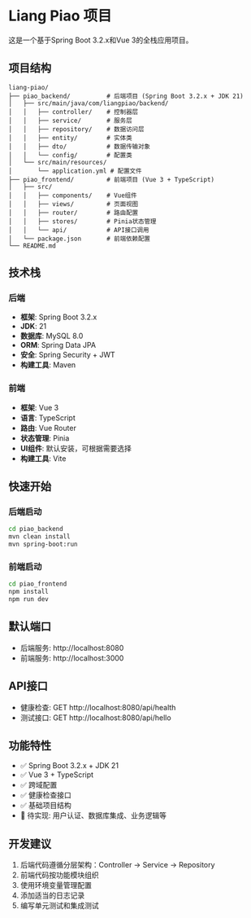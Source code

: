 # Liang Piao 项目

这是一个基于Spring Boot 3.2.x和Vue 3的全栈应用项目。

## 项目结构

```
liang-piao/
├── piao_backend/          # 后端项目 (Spring Boot 3.2.x + JDK 21)
│   ├── src/main/java/com/liangpiao/backend/
│   │   ├── controller/    # 控制器层
│   │   ├── service/       # 服务层
│   │   ├── repository/    # 数据访问层
│   │   ├── entity/        # 实体类
│   │   ├── dto/           # 数据传输对象
│   │   └── config/        # 配置类
│   └── src/main/resources/
│       └── application.yml # 配置文件
├── piao_frontend/         # 前端项目 (Vue 3 + TypeScript)
│   ├── src/
│   │   ├── components/    # Vue组件
│   │   ├── views/         # 页面视图
│   │   ├── router/        # 路由配置
│   │   ├── stores/        # Pinia状态管理
│   │   └── api/           # API接口调用
│   └── package.json       # 前端依赖配置
└── README.md
```

## 技术栈

### 后端
- **框架**: Spring Boot 3.2.x
- **JDK**: 21
- **数据库**: MySQL 8.0
- **ORM**: Spring Data JPA
- **安全**: Spring Security + JWT
- **构建工具**: Maven

### 前端
- **框架**: Vue 3
- **语言**: TypeScript
- **路由**: Vue Router
- **状态管理**: Pinia
- **UI组件**: 默认安装，可根据需要选择
- **构建工具**: Vite

## 快速开始

### 后端启动
```bash
cd piao_backend
mvn clean install
mvn spring-boot:run
```

### 前端启动
```bash
cd piao_frontend
npm install
npm run dev
```

## 默认端口
- 后端服务: http://localhost:8080
- 前端服务: http://localhost:3000

## API接口
- 健康检查: GET http://localhost:8080/api/health
- 测试接口: GET http://localhost:8080/api/hello

## 功能特性
- ✅ Spring Boot 3.2.x + JDK 21
- ✅ Vue 3 + TypeScript
- ✅ 跨域配置
- ✅ 健康检查接口
- ✅ 基础项目结构
- 🔄 待实现: 用户认证、数据库集成、业务逻辑等

## 开发建议
1. 后端代码遵循分层架构：Controller → Service → Repository
2. 前端代码按功能模块组织
3. 使用环境变量管理配置
4. 添加适当的日志记录
5. 编写单元测试和集成测试